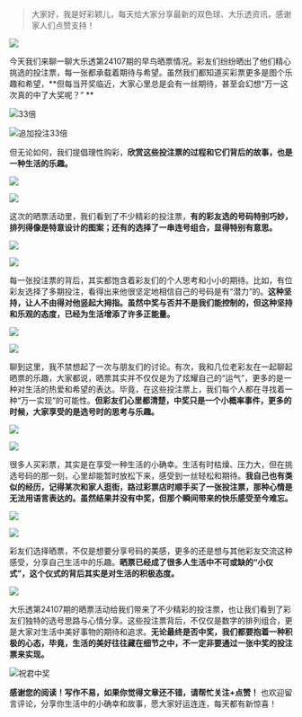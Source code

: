 > 大家好，我是好彩颖儿，每天给大家分享最新的双色球、大乐透资讯，感谢家人们点赞支持！

![](https://cdn.jsdelivr.net/gh/wangwenjie1314/PicCDN/2024-7-12/1720763627240-image.png)


今天我们来聊一聊大乐透第24107期的早鸟晒票情况。彩友们纷纷晒出了他们精心挑选的投注票，每一张都承载着期待与希望。虽然我们都知道买彩票更多是图个乐趣和希望，**但每当开奖临近，大家心里总是会有一丝期待，甚至会幻想“万一这次真的中了大奖呢？” **


![33倍](https://cdn.jsdelivr.net/gh/wangwenjie1314/PicCDN/2024-9-13/1726212241612-image.png)


![追加投注33倍](https://cdn.jsdelivr.net/gh/wangwenjie1314/PicCDN/2024-9-13/1726212258052-image.png)


但无论如何，我们提倡理性购彩，**欣赏这些投注票的过程和它们背后的故事，也是一种生活的乐趣。**


![](https://cdn.jsdelivr.net/gh/wangwenjie1314/PicCDN/2024-9-13/1726212275396-image.png)

![](https://cdn.jsdelivr.net/gh/wangwenjie1314/PicCDN/2024-9-13/1726212281699-image.png)



这次的晒票活动里，我们看到了不少精彩的投注票，**有的彩友选的号码特别巧妙，排列得像是特意设计的图案；还有的选择了一串连号组合，显得特别有意思。**


![](https://cdn.jsdelivr.net/gh/wangwenjie1314/PicCDN/2024-9-13/1726212288789-image.png)


![](https://cdn.jsdelivr.net/gh/wangwenjie1314/PicCDN/2024-9-13/1726212300913-image.png)


每一张投注票的背后，其实都饱含着彩友们的个人思考和小小的期待。比如，有位彩友选择了多期投注，看得出来他很坚定地相信自己的号码是有“潜力”的。**这种坚持，让人不由得对他竖起大拇指。虽然中奖与否并不是我们能控制的，但这种坚持和乐观的态度，已经为生活增添了许多正能量。**



![](https://cdn.jsdelivr.net/gh/wangwenjie1314/PicCDN/2024-9-13/1726212315468-image.png)

![](https://cdn.jsdelivr.net/gh/wangwenjie1314/PicCDN/2024-9-13/1726212309555-image.png)


聊到这里，我不禁想起了一次与朋友们的讨论。有次，我和几位老彩友在一起聊起晒票的乐趣，大家都说，晒票其实并不仅仅是为了炫耀自己的“运气”，更多的是一种对生活的热爱和希望的表达。毕竟，在这些投注票上，我们每个人都在寻找着一种“万一实现”的可能性。**但彩友们心里都清楚，中奖只是一个小概率事件，更多的时候，大家享受的是选号时的思考与乐趣。**


![](https://cdn.jsdelivr.net/gh/wangwenjie1314/PicCDN/2024-9-13/1726212331130-image.png)

![](https://cdn.jsdelivr.net/gh/wangwenjie1314/PicCDN/2024-9-13/1726212325305-image.png)


很多人买彩票，其实是在享受一种生活的小确幸。生活有时枯燥、压力大，但在挑选号码的那一刻，心里却能暂时放松下来，感受到一丝轻松和期待。**我自己也有类似的经历，记得某次和家人逛街，路过彩票店时顺手买了一张投注票，那种心情是无法用语言表达的。虽然结果并没有中奖，但那个瞬间带来的快乐感受至今难忘。**


![](https://cdn.jsdelivr.net/gh/wangwenjie1314/PicCDN/2024-9-13/1726212344776-image.png)

![](https://cdn.jsdelivr.net/gh/wangwenjie1314/PicCDN/2024-9-13/1726212338636-image.png)


彩友们选择晒票，不仅是想要分享号码的美感，更多的还是想与其他彩友交流这种感受，分享自己生活中的乐趣。**晒票已经成了很多人生活中不可或缺的“小仪式”，这个仪式的背后其实是对生活的积极态度。**


![](https://cdn.jsdelivr.net/gh/wangwenjie1314/PicCDN/2024-9-13/1726212352730-image.png)


大乐透第24107期的晒票活动给我们带来了不少精彩的投注票，也让我们看到了彩友们独特的选号思路与心情分享。这些投注票背后，不仅仅是数字的排列组合，更是大家对生活中美好事物的期待和追求。**无论最终是否中奖，我们都要抱着一种积极的心态，毕竟，生活的美好往往藏在细节之中，不一定非要通过一张中奖的投注票来实现。**

![祝君中奖](https://cdn.jsdelivr.net/gh/wangwenjie1314/PicCDN/2024-8-12/1723444136685-image.png)


**感谢您的阅读！写作不易，如果你觉得文章还不错，请帮忙关注+点赞！** 也欢迎留言评论，分享你生活中的小确幸和故事，愿大家好运连连，每天都有新惊喜！